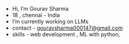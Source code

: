 -  Hi, I’m Gourav Sharma
-  18 , chennai - India 
- I’m currently working on LLMs  
- contact - gouravsharma000147@gmail.com
- skills - web development , ML with python,


